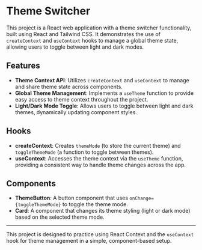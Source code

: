 # Theme Switcher

This project is a React web application with a theme switcher functionality, built using React and Tailwind CSS. It demonstrates the use of `createContext` and `useContext` hooks to manage a global theme state, allowing users to toggle between light and dark modes. 

## Features

- **Theme Context API**: Utilizes `createContext` and `useContext` to manage and share theme state across components.
- **Global Theme Management**: Implements a `useTheme` function to provide easy access to theme context throughout the project.
- **Light/Dark Mode Toggle**: Allows users to toggle between light and dark themes, dynamically updating component styles.

## Hooks

- **createContext**: Creates `themeMode` (to store the current theme) and `toggleThemeMode` (a function to toggle between themes).
- **useContext**: Accesses the theme context via the `useTheme` function, providing a consistent way to handle theme changes across the app.

## Components

- **ThemeButton**: A button component that uses `onChange={toggleThemeMode}` to toggle the theme mode.
- **Card**: A component that changes its theme styling (light or dark mode) based on the selected theme mode.

---

This project is designed to practice using React Context and the `useContext` hook for theme management in a simple, component-based setup.
